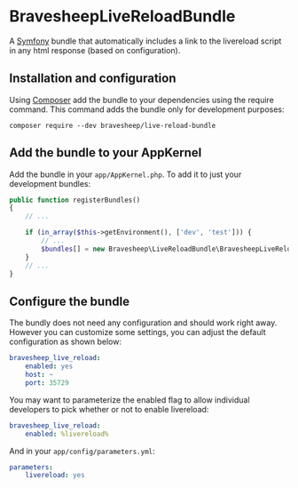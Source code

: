 # BravesheepLiveReloadBundle
A [Symfony](https://symfony.com) bundle that automatically includes a link to
the livereload script in any html response (based on configuration).

## Installation and configuration
Using [Composer](https://getcomposer.org) add the bundle to your dependencies
using the require command. This command adds the bundle only for development
purposes:

    composer require --dev bravesheep/live-reload-bundle

## Add the bundle to your AppKernel
Add the bundle in your `app/AppKernel.php`. To add it to just your development
bundles:

```php
public function registerBundles()
{
    // ...

    if (in_array($this->getEnvironment(), ['dev', 'test'])) {
        // ...
        $bundles[] = new Bravesheep\LiveReloadBundle\BravesheepLiveReloadBundle();
    }
    // ...
}
```

## Configure the bundle
The bundly does not need any configuration and should work right away. However
you can customize some settings, you can adjust the default configuration as
shown below:

```yaml
bravesheep_live_reload:
    enabled: yes
    host: ~
    port: 35729
```

You may want to parameterize the enabled flag to allow individual developers to
pick whether or not to enable livereload:

```yaml
bravesheep_live_reload:
    enabled: %livereload%
```

And in your `app/config/parameters.yml`:

```yaml
parameters:
    livereload: yes
```
